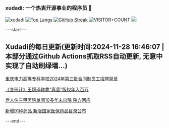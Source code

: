 ### xudadi: 一个热衷开源事业的程序员 👋

![xudadi](https://github-readme-stats-git-masterorgs-github-readme-stats-team.vercel.app/api?username=xudadi)
[![Top Langs](https://github-readme-stats.vercel.app/api/top-langs/?username=xudadi)](https://github.com/anuraghazra/github-readme-stats)
[![GitHub Streak](https://streak-stats.demolab.com?user=xudadi&locale=zh_Hans)](https://git.io/streak-stats)
![VISITOR+COUNT](https://komarev.com/ghpvc/?username=xudadi&label=VISITOR+COUNT)
![](https://raw.githubusercontent.com/xudadi/xudadi/main/assets/github-contribution-grid-snake.svg)


---start---

## Xudadi的每日更新(更新时间:2024-11-28 16:46:07 | 本部分通过Github Actions抓取RSS自动更新, 无意中实现了自动刷绿墙...)

[重庆电力高等专科学校2024年第三批合同制员工招聘简章](https://www.gongkaoleida.com/article/2211013)

[《变形计》王境泽称靠“真香”版权年入百万](https://m.163.com/news/article/JI1R37VL0512B07B.html)

[老人住三甲医院单间10多年未出院  院方回应](https://m.163.com/news/article/JI2RQQCS0514R9P4.html)

[新增91种药品 新版国家医保药品目录公布](https://m.163.com/news/article/JI2SIT1O000189PS.html)

---end---
